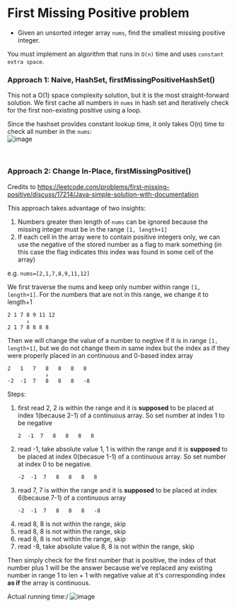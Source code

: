 # First Missing Positive problem
* Given an unsorted integer array `nums`, find the smallest missing positive integer.

You must implement an algorithm that runs in `O(n)` time and uses `constant extra space`.

### Approach 1: Naive, HashSet, firstMissingPositiveHashSet()
This not a O(1) space complexity solution, but it is the most straight-forward solution. We first cache all numbers in `nums` in hash set and iteratively check for the first non-existing positive using a loop.

Since the hashset provides constant lookup time, it only takes O(n) time to check all number in the `nums`:\
![image](https://user-images.githubusercontent.com/25105806/122690288-77a1c480-d1dd-11eb-81e8-f7804cba77d7.png)


<br />

### Approach 2: Change In-Place, firstMissingPositive()
Credits to https://leetcode.com/problems/first-missing-positive/discuss/17214/Java-simple-solution-with-documentation

This approach takes advantage of two insights:
1. Numbers greater then length of `nums` can be ignored because the missing integer must be in the range `[1, length+1]`
2. If each cell in the array were to contain positive integers only, we can use the negative of the stored number as a flag to mark something (in this case the flag indicates this index was found in some cell of the array)


e.g. `nums=[2,1,7,8,9,11,12]`

We first traverse the nums and keep only number within range `[1, length+1]`. For the numbers that are not in this range, we change it to length+1
```
2 1 7 8 9 11 12
      ↓
2 1 7 8 8 8 8
```

Then we will change the value of a number to negtive if it is in range `[1, length+1]`, but we do not change them in same index but the index as if they were properly placed in an continuous and 0-based index array
```
2   1   7   8   8   8   8
            ↓
-2  -1  7   8   8   8   -8
```
Steps: 
1. first read 2, 2 is within the range and it is **supposed** to be placed at index 1(because 2-1) of a continuous array. So set number at index 1 to be negative
    ```
    2  -1  7   8   8   8   8
    ```
2. read -1, take absolute value 1, 1 is within the range and it is **supposed** to be placed at index 0(becasue 1-1) of a continuous array. So set number at index 0 to be negative. 
    ```
    -2  -1  7   8   8   8   8
    ```
3. read 7, 7 is within the range and it is **supposed** to be placed at index 6(because 7-1) of a continuous array
    ```
    -2  -1  7   8   8   8   -8
    ```
4. read 8, 8 is not within the range, skip
5. read 8, 8 is not within the range, skip
6. read 8, 8 is not within the range, skip
7. read -8, take absolute value 8, 8 is not within the range, skip

Then simply check for the first number that is positive, the index of that number plus 1 will be the answer because we've replaced any existing number in range 1 to len + 1 with negative value at it's corresponding index **as if** the array is continuous.

Actual running time:/
![image](https://user-images.githubusercontent.com/25105806/122690803-65755580-d1e0-11eb-835e-0f815d509726.png)


